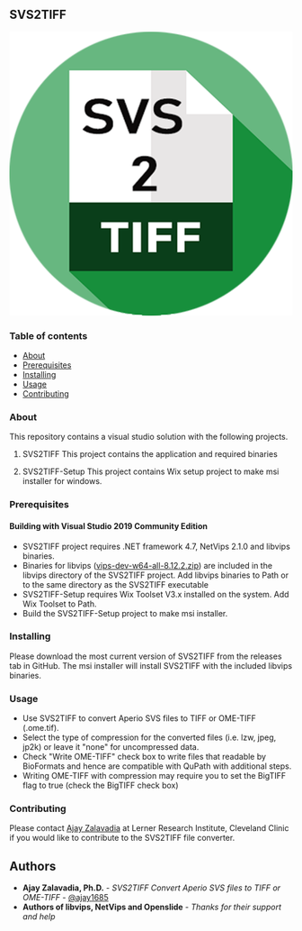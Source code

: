 ## SVS2TIFF

![icon](https://github.com/ajay1685/SVS2TIFF/blob/master/svs2tiff.png)

### Table of contents

+ [About](#about)
+ [Prerequisites](#requirements)
+ [Installing](#install)
+ [Usage](#usage)
+ [Contributing](#contributing)

### About <a name = "about"></a>

This repository contains a visual studio solution with the following projects.

1. SVS2TIFF
This project contains the application and required binaries

2. SVS2TIFF-Setup
This project contains Wix setup project to make msi installer for windows.

### Prerequisites <a name = "requirements"></a>

#### Building with Visual Studio 2019 Community Edition
* SVS2TIFF project requires .NET framework 4.7, NetVips 2.1.0 and libvips binaries.
*  Binaries for libvips ([vips-dev-w64-all-8.12.2.zip](https://github.com/libvips/build-win64-mxe/releases/download/v8.12.2/vips-dev-w64-all-8.12.2.zip)) are included in the libvips directory of the SVS2TIFF project. Add libvips binaries to Path or to the same directory as the SVS2TIFF executable
* SVS2TIFF-Setup requires Wix Toolset V3.x installed on the system. Add Wix Toolset to Path. 
* Build the SVS2TIFF-Setup project to make msi installer. 

### Installing <a name = "install"></a>

Please download the most current version of SVS2TIFF from the releases tab in GitHub.  The msi installer will install SVS2TIFF with the included libvips binaries.

### Usage <a name = "usage"></a>

* Use SVS2TIFF to convert Aperio SVS files to TIFF or OME-TIFF (.ome.tif).
* Select the type of compression for the converted files (i.e. lzw, jpeg, jp2k) or leave it "none" for uncompressed data.
* Check "Write OME-TIFF" check box to write files that readable by BioFormats and hence are compatible with QuPath with additional steps.
* Writing OME-TIFF with compression may require you to set the BigTIFF flag to true (check the BigTIFF check box)

### Contributing <a name = "contributing"></a>

Please contact [Ajay Zalavadia](https://ajay1685.github.io/) at Lerner Research Institute, Cleveland Clinic if you would like to contribute to the SVS2TIFF file converter. 

## Authors

* **Ajay Zalavadia, Ph.D.** - *SVS2TIFF Convert Aperio SVS files to TIFF or OME-TIFF* - [@ajay1685](https://github.com/ajay1685)
* **Authors of libvips, NetVips and Openslide** - *Thanks for their support and help*